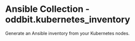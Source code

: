 # Ansible Collection - oddbit.kubernetes_inventory

Generate an Ansible inventory from your Kubernetes nodes.
